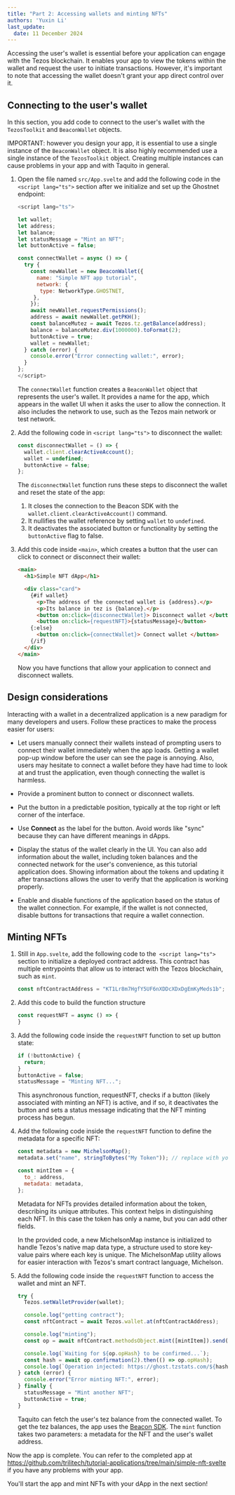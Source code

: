 ```yaml
---
title: "Part 2: Accessing wallets and minting NFTs"
authors: 'Yuxin Li'
last_update:
  date: 11 December 2024
---
```


Accessing the user's wallet is essential before your application can engage with the Tezos blockchain. It enables your app to view the tokens within the wallet and request the user to initiate transactions. However, it's important to note that accessing the wallet doesn't grant your app direct control over it.

## Connecting to the user's wallet

In this section, you add code to connect to the user's wallet with the `TezosToolkit` and `BeaconWallet` objects.

IMPORTANT: however you design your app, it is essential to use a single instance of the `BeaconWallet` object.
It is also highly recommended use a single instance of the `TezosToolkit` object.
Creating multiple instances can cause problems in your app and with Taquito in general.

1. Open the file named `src/App.svelte` and add the following code in the `<script lang="ts">` section after we initialize and set up the Ghostnet endpoint:

   ```javascript
   <script lang="ts">

   let wallet;
   let address;
   let balance;
   let statusMessage = "Mint an NFT";
   let buttonActive = false;

   const connectWallet = async () => {
     try {
       const newWallet = new BeaconWallet({
         name: "Simple NFT app tutorial",
         network: {
          type: NetworkType.GHOSTNET,
        },
       });
       await newWallet.requestPermissions();
       address = await newWallet.getPKH();
       const balanceMutez = await Tezos.tz.getBalance(address);
       balance = balanceMutez.div(1000000).toFormat(2);
       buttonActive = true;
       wallet = newWallet;
     } catch (error) {
       console.error("Error connecting wallet:", error);
     }
   };
   </script>
   ```

   The `connectWallet` function creates a `BeaconWallet` object that represents the user's wallet.
   It provides a name for the app, which appears in the wallet UI when it asks the user to allow the connection.
   It also includes the network to use, such as the Tezos main network or test network.

1. Add the following code in `<script lang="ts">` to disconnect the wallet:

   ```javascript
   const disconnectWallet = () => {
     wallet.client.clearActiveAccount();
     wallet = undefined;
     buttonActive = false;
   };
   ```

   The `disconnectWallet` function runs these steps to disconnect the wallet and reset the state of the app:

   1. It closes the connection to the Beacon SDK with the `wallet.client.clearActiveAccount()` command.
   1. It nullifies the wallet reference by setting `wallet` to `undefined`.
   1. It deactivates the associated button or functionality by setting the `buttonActive` flag to false.

1. Add this code inside `<main>`, which creates a button that the user can click to connect or disconnect their wallet:

   ```html
   <main>
     <h1>Simple NFT dApp</h1>

     <div class="card">
       {#if wallet}
         <p>The address of the connected wallet is {address}.</p>
         <p>Its balance in tez is {balance}.</p>
         <button on:click={disconnectWallet}> Disconnect wallet </button>
         <button on:click={requestNFT}>{statusMessage}</button>
       {:else}
         <button on:click={connectWallet}> Connect wallet </button>
       {/if}
     </div>
   </main>
   ```

   Now you have functions that allow your application to connect and disconnect wallets.

## Design considerations

Interacting with a wallet in a decentralized application is a new paradigm for many developers and users.
Follow these practices to make the process easier for users:

- Let users manually connect their wallets instead of prompting users to connect their wallet immediately when the app loads.
Getting a wallet pop-up window before the user can see the page is annoying.
Also, users may hesitate to connect a wallet before they have had time to look at and trust the application, even though connecting the wallet is harmless.

- Provide a prominent button to connect or disconnect wallets.

- Put the button in a predictable position, typically at the top right or left corner of the interface.

- Use **Connect** as the label for the button.
Avoid words like "sync" because they can have different meanings in dApps.

- Display the status of the wallet clearly in the UI.
You can also add information about the wallet, including token balances and the connected network for the user's convenience, as this tutorial application does.
Showing information about the tokens and updating it after transactions allows the user to verify that the application is working properly.

- Enable and disable functions of the application based on the status of the wallet connection.
For example, if the wallet is not connected, disable buttons for transactions that require a wallet connection.

## Minting NFTs

1. Still in `App.svelte`, add the following code to the` <script lang="ts">` section to initialize a deployed contract address. This contract has multiple entrypoints that allow us to interact with the Tezos blockchain, such as `mint`.

   ```javascript
   const nftContractAddress = "KT1Lr8m7HgfY5UF6nXDDcXDxDgEmKyMeds1b";
   ```
1. Add this code to build the function structure
   ```javascript
   const requestNFT = async () => {
   }
   ```
1. Add the following code inside the `requestNFT` function to set up button state:

   ```javascript
   if (!buttonActive) {
     return;
   }
   buttonActive = false;
   statusMessage = "Minting NFT...";
   ```
   This asynchronous function, requestNFT, checks if a button (likely associated with minting an NFT) is active, and if so, it deactivates the button and sets a status message indicating that the NFT minting process has begun.

1. Add the following code inside the `requestNFT` function to define the metadata for a specific NFT:

   ```javascript
   const metadata = new MichelsonMap();
   metadata.set("name", stringToBytes("My Token")); // replace with your metadata

   const mintItem = {
     to_: address,
     metadata: metadata,
   };
   ```
   Metadata for NFTs provides detailed information about the token, describing its unique attributes. This context helps in distinguishing each NFT. In this case the token has only a name, but you can add other fields.

   In the provided code, a new MichelsonMap instance is initialized to handle Tezos's native map data type, a structure used to store key-value pairs where each key is unique. The MichelsonMap utility allows for easier interaction with Tezos's smart contract language, Michelson.

1. Add the following code inside the `requestNFT` function to access the wallet and mint an NFT.

   ```javascript
   try {
     Tezos.setWalletProvider(wallet);

     console.log("getting contract");
     const nftContract = await Tezos.wallet.at(nftContractAddress);

     console.log("minting");
     const op = await nftContract.methodsObject.mint([mintItem]).send();

     console.log(`Waiting for ${op.opHash} to be confirmed...`);
     const hash = await op.confirmation(2).then(() => op.opHash);
     console.log(`Operation injected: https://ghost.tzstats.com/${hash}`);
   } catch (error) {
     console.error("Error minting NFT:", error);
   } finally {
     statusMessage = "Mint another NFT";
     buttonActive = true;
   }
   ```
   Taquito can fetch the user's tez balance from the connected wallet.
   To get the tez balances, the app uses the [Beacon SDK](/dApps/wallets).
   The `mint` function takes two parameters: a metadata for the NFT and the user's wallet address.

Now the app is complete.
You can refer to the completed app at https://github.com/trilitech/tutorial-applications/tree/main/simple-nft-svelte if you have any problems with your app.

You'll start the app and mint NFTs with your dApp in the next section!
